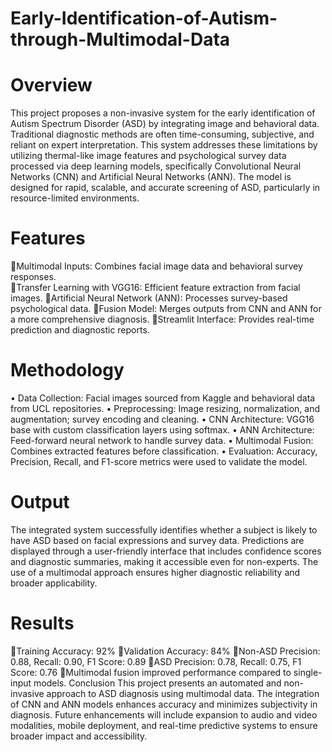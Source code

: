 # Early-Identification-of-Autism-through-Multimodal-Data

# Overview
This project proposes a non-invasive system for the early identification of Autism Spectrum Disorder (ASD) by integrating image and behavioral data. Traditional diagnostic methods are often time-consuming, subjective, and reliant on expert interpretation. This system addresses these limitations by utilizing thermal-like image features and psychological survey data processed via deep learning models, specifically Convolutional Neural Networks (CNN) and Artificial Neural Networks (ANN). The model is designed for rapid, scalable, and accurate screening of ASD, particularly in resource-limited environments.
# Features
Multimodal Inputs: Combines facial image data and behavioral survey responses.  
Transfer Learning with VGG16: Efficient feature extraction from facial images.
Artificial Neural Network (ANN): Processes survey-based psychological data.
Fusion Model: Merges outputs from CNN and ANN for a more comprehensive diagnosis.
Streamlit Interface: Provides real-time prediction and diagnostic reports.
# Methodology
• Data Collection: Facial images sourced from Kaggle and behavioral data from UCL repositories.
• Preprocessing: Image resizing, normalization, and augmentation; survey encoding and cleaning.
• CNN Architecture: VGG16 base with custom classification layers using softmax.
• ANN Architecture: Feed-forward neural network to handle survey data.
• Multimodal Fusion: Combines extracted features before classification.
• Evaluation: Accuracy, Precision, Recall, and F1-score metrics were used to validate the model.
# Output
The integrated system successfully identifies whether a subject is likely to have ASD based on facial expressions and survey data. Predictions are displayed through a user-friendly interface that includes confidence scores and diagnostic summaries, making it accessible even for non-experts. The use of a multimodal approach ensures higher diagnostic reliability and broader applicability.
# Results
Training Accuracy: 92%
Validation Accuracy: 84%
Non-ASD Precision: 0.88, Recall: 0.90, F1 Score: 0.89
ASD Precision: 0.78, Recall: 0.75, F1 Score: 0.76
Multimodal fusion improved performance compared to single-input models.
Conclusion
This project presents an automated and non-invasive approach to ASD diagnosis using multimodal data. The integration of CNN and ANN models enhances accuracy and minimizes subjectivity in diagnosis. Future enhancements will include expansion to audio and video modalities, mobile deployment, and real-time predictive systems to ensure broader impact and accessibility.

